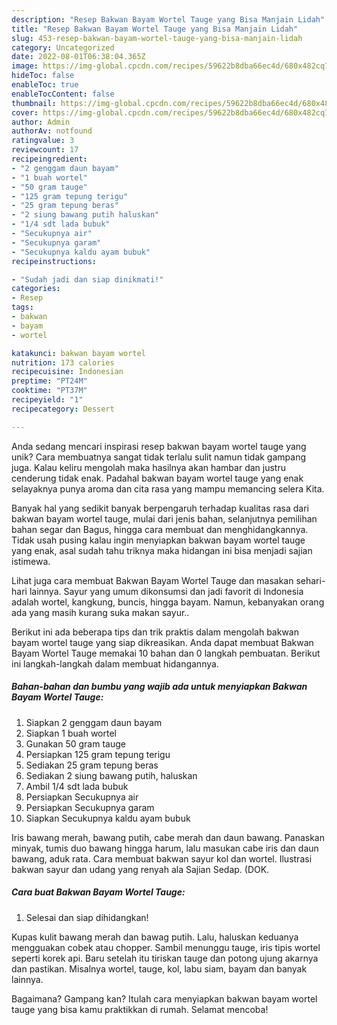 ```yaml
---
description: "Resep Bakwan Bayam Wortel Tauge yang Bisa Manjain Lidah"
title: "Resep Bakwan Bayam Wortel Tauge yang Bisa Manjain Lidah"
slug: 453-resep-bakwan-bayam-wortel-tauge-yang-bisa-manjain-lidah
category: Uncategorized
date: 2022-08-01T06:38:04.365Z
image: https://img-global.cpcdn.com/recipes/59622b8dba66ec4d/680x482cq70/bakwan-bayam-wortel-tauge-foto-resep-utama.jpg
hideToc: false
enableToc: true
enableTocContent: false
thumbnail: https://img-global.cpcdn.com/recipes/59622b8dba66ec4d/680x482cq70/bakwan-bayam-wortel-tauge-foto-resep-utama.jpg
cover: https://img-global.cpcdn.com/recipes/59622b8dba66ec4d/680x482cq70/bakwan-bayam-wortel-tauge-foto-resep-utama.jpg
author: Admin
authorAv: notfound
ratingvalue: 3
reviewcount: 17
recipeingredient:
- "2 genggam daun bayam"
- "1 buah wortel"
- "50 gram tauge"
- "125 gram tepung terigu"
- "25 gram tepung beras"
- "2 siung bawang putih haluskan"
- "1/4 sdt lada bubuk"
- "Secukupnya air"
- "Secukupnya garam"
- "Secukupnya kaldu ayam bubuk"
recipeinstructions:

- "Sudah jadi dan siap dinikmati!"
categories:
- Resep
tags:
- bakwan
- bayam
- wortel

katakunci: bakwan bayam wortel 
nutrition: 173 calories
recipecuisine: Indonesian
preptime: "PT24M"
cooktime: "PT37M"
recipeyield: "1"
recipecategory: Dessert

---
```





Anda sedang mencari inspirasi resep bakwan bayam wortel tauge yang unik? Cara membuatnya sangat tidak terlalu sulit namun tidak gampang juga. Kalau keliru mengolah maka hasilnya akan hambar dan justru cenderung tidak enak. Padahal bakwan bayam wortel tauge yang enak selayaknya punya aroma dan cita rasa yang mampu memancing selera Kita.





Banyak hal yang sedikit banyak berpengaruh terhadap kualitas rasa dari bakwan bayam wortel tauge, mulai dari jenis bahan, selanjutnya pemilihan bahan segar dan Bagus, hingga cara membuat dan menghidangkannya. Tidak usah pusing kalau ingin menyiapkan bakwan bayam wortel tauge yang enak,      asal sudah tahu triknya maka hidangan ini bisa menjadi sajian istimewa.














Lihat juga cara membuat Bakwan Bayam Wortel Tauge dan masakan sehari-hari lainnya. Sayur yang umum dikonsumsi dan jadi favorit di Indonesia adalah wortel, kangkung, buncis, hingga bayam. Namun, kebanyakan orang ada yang masih kurang suka makan sayur..






Berikut ini ada beberapa tips dan trik praktis dalam mengolah bakwan bayam wortel tauge yang siap dikreasikan. Anda dapat membuat Bakwan Bayam Wortel Tauge memakai 10 bahan dan 0 langkah pembuatan. Berikut ini langkah-langkah dalam membuat hidangannya.

<!--inarticleads1-->

##### Bahan-bahan dan bumbu yang wajib ada untuk menyiapkan Bakwan Bayam Wortel Tauge:

1. Siapkan 2 genggam daun bayam
1. Siapkan 1 buah wortel
1. Gunakan 50 gram tauge
1. Persiapkan 125 gram tepung terigu
1. Sediakan 25 gram tepung beras
1. Sediakan 2 siung bawang putih, haluskan
1. Ambil 1/4 sdt lada bubuk
1. Persiapkan Secukupnya air
1. Persiapkan Secukupnya garam
1. Siapkan Secukupnya kaldu ayam bubuk


Iris bawang merah, bawang putih, cabe merah dan daun bawang. Panaskan minyak, tumis duo bawang hingga harum, lalu masukan cabe iris dan daun bawang, aduk rata. Cara membuat bakwan sayur kol dan wortel. Ilustrasi bakwan sayur dan udang yang renyah ala Sajian Sedap. (DOK. 

<!--inarticleads2-->

##### Cara buat Bakwan Bayam Wortel Tauge:


1. Selesai dan siap dihidangkan!

Kupas kulit bawang merah dan bawag putih. Lalu, haluskan keduanya mengguakan cobek atau chopper. Sambil menunggu tauge, iris tipis wortel seperti korek api. Baru setelah itu tiriskan tauge dan potong ujung akarnya dan pastikan. Misalnya wortel, tauge, kol, labu siam, bayam dan banyak lainnya. 

Bagaimana? Gampang kan? Itulah cara menyiapkan bakwan bayam wortel tauge yang bisa kamu praktikkan di rumah. Selamat mencoba!
